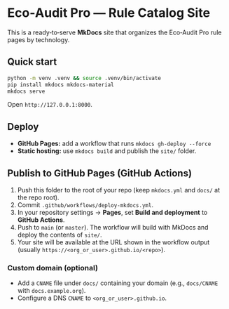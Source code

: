 # Eco‑Audit Pro — Rule Catalog Site

This is a ready‑to‑serve **MkDocs** site that organizes the Eco‑Audit Pro rule pages by technology.

## Quick start
```bash
python -m venv .venv && source .venv/bin/activate
pip install mkdocs mkdocs-material
mkdocs serve
```

Open `http://127.0.0.1:8000`.

## Deploy
- **GitHub Pages:** add a workflow that runs `mkdocs gh-deploy --force`
- **Static hosting:** use `mkdocs build` and publish the `site/` folder.



## Publish to GitHub Pages (GitHub Actions)
1. Push this folder to the root of your repo (keep `mkdocs.yml` and `docs/` at the repo root).
2. Commit `.github/workflows/deploy-mkdocs.yml`.
3. In your repository settings → **Pages**, set **Build and deployment** to **GitHub Actions**.
4. Push to `main` (or `master`). The workflow will build with MkDocs and deploy the contents of `site/`.
5. Your site will be available at the URL shown in the workflow output (usually `https://<org_or_user>.github.io/<repo>`).

### Custom domain (optional)
- Add a `CNAME` file under `docs/` containing your domain (e.g., `docs/CNAME` with `docs.example.org`).
- Configure a DNS `CNAME` to `<org_or_user>.github.io`.
